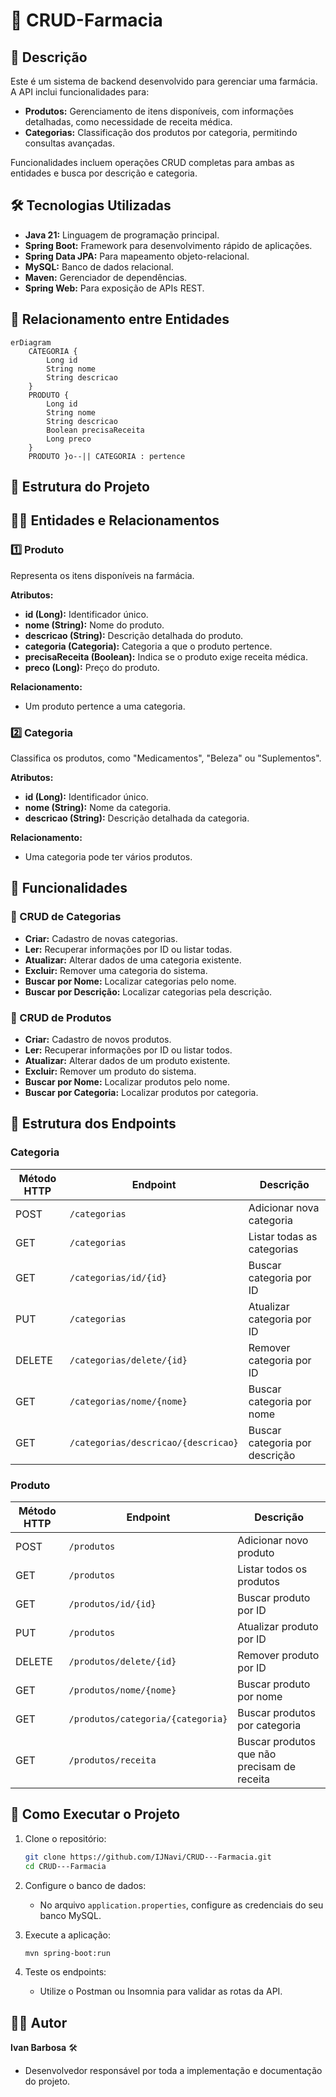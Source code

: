 # 💊 CRUD-Farmacia

## 📝 Descrição

Este é um sistema de backend desenvolvido para gerenciar uma farmácia. A API inclui funcionalidades para:

- **Produtos:** Gerenciamento de itens disponíveis, com informações detalhadas, como necessidade de receita médica.
- **Categorias:** Classificação dos produtos por categoria, permitindo consultas avançadas.

Funcionalidades incluem operações CRUD completas para ambas as entidades e busca por descrição e categoria.

## 🛠️ Tecnologias Utilizadas

- **Java 21:** Linguagem de programação principal.
- **Spring Boot:** Framework para desenvolvimento rápido de aplicações.
- **Spring Data JPA:** Para mapeamento objeto-relacional.
- **MySQL:** Banco de dados relacional.
- **Maven:** Gerenciador de dependências.
- **Spring Web:** Para exposição de APIs REST.

## 🔗 Relacionamento entre Entidades

```mermaid
erDiagram
    CATEGORIA {
        Long id
        String nome
        String descricao
    }
    PRODUTO {
        Long id
        String nome
        String descricao
        Boolean precisaReceita
        Long preco
    }
    PRODUTO }o--|| CATEGORIA : pertence
```


## 📂 Estrutura do Projeto

## 🧑‍💻 Entidades e Relacionamentos

### 1️⃣ Produto

Representa os itens disponíveis na farmácia.

**Atributos:**

- **id (Long):** Identificador único.
- **nome (String):** Nome do produto.
- **descricao (String):** Descrição detalhada do produto.
- **categoria (Categoria):** Categoria a que o produto pertence.
- **precisaReceita (Boolean):** Indica se o produto exige receita médica.
- **preco (Long):** Preço do produto.

**Relacionamento:**

- Um produto pertence a uma categoria.

### 2️⃣ Categoria

Classifica os produtos, como "Medicamentos", "Beleza" ou "Suplementos".

**Atributos:**

- **id (Long):** Identificador único.
- **nome (String):** Nome da categoria.
- **descricao (String):** Descrição detalhada da categoria.

**Relacionamento:**

- Uma categoria pode ter vários produtos.

## 🌟 Funcionalidades

### 🔑 CRUD de Categorias

- **Criar:** Cadastro de novas categorias.
- **Ler:** Recuperar informações por ID ou listar todas.
- **Atualizar:** Alterar dados de uma categoria existente.
- **Excluir:** Remover uma categoria do sistema.
- **Buscar por Nome:** Localizar categorias pelo nome.
- **Buscar por Descrição:** Localizar categorias pela descrição.

### 🛒 CRUD de Produtos

- **Criar:** Cadastro de novos produtos.
- **Ler:** Recuperar informações por ID ou listar todos.
- **Atualizar:** Alterar dados de um produto existente.
- **Excluir:** Remover um produto do sistema.
- **Buscar por Nome:** Localizar produtos pelo nome.
- **Buscar por Categoria:** Localizar produtos por categoria.

## 🔗 Estrutura dos Endpoints

### Categoria

| Método HTTP | Endpoint                          | Descrição                     |
|-------------|-----------------------------------|-------------------------------|
| POST        | `/categorias`                     | Adicionar nova categoria       |
| GET         | `/categorias`                     | Listar todas as categorias     |
| GET         | `/categorias/id/{id}`             | Buscar categoria por ID        |
| PUT         | `/categorias`                     | Atualizar categoria por ID     |
| DELETE      | `/categorias/delete/{id}`         | Remover categoria por ID       |
| GET         | `/categorias/nome/{nome}`         | Buscar categoria por nome      |
| GET         | `/categorias/descricao/{descricao}` | Buscar categoria por descrição |

### Produto

| Método HTTP | Endpoint                          | Descrição                     |
|-------------|-----------------------------------|-------------------------------|
| POST        | `/produtos`                       | Adicionar novo produto        |
| GET         | `/produtos`                       | Listar todos os produtos      |
| GET         | `/produtos/id/{id}`               | Buscar produto por ID         |
| PUT         | `/produtos`                       | Atualizar produto por ID      |
| DELETE      | `/produtos/delete/{id}`           | Remover produto por ID        |
| GET         | `/produtos/nome/{nome}`           | Buscar produto por nome       |
| GET         | `/produtos/categoria/{categoria}` | Buscar produtos por categoria |
| GET         | `/produtos/receita`               | Buscar produtos que não precisam de receita |

## 🚀 Como Executar o Projeto

1. Clone o repositório:

   ```bash
   git clone https://github.com/IJNavi/CRUD---Farmacia.git
   cd CRUD---Farmacia
   ```

2. Configure o banco de dados:

   - No arquivo `application.properties`, configure as credenciais do seu banco MySQL.

3. Execute a aplicação:

   ```bash
   mvn spring-boot:run
   ```

4. Teste os endpoints:

   - Utilize o Postman ou Insomnia para validar as rotas da API.

## 👨‍💻 Autor

**Ivan Barbosa** 🛠️

- Desenvolvedor responsável por toda a implementação e documentação do projeto.
